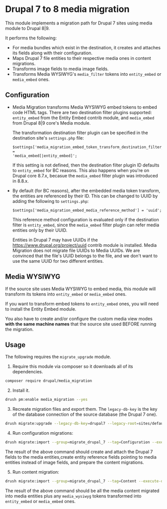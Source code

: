 # Drupal 7 to 8 media migration

This module implements a migration path for Drupal 7 sites using media module to
Drupal 8|9.

It performs the following:

* For media bundles which exist in the destination, it creates and attaches its
  fields along with their configuration.
* Maps Drupal 7 file entities to their respective media ones in content
  migrations.
* Transforms image fields to media image fields.
* Transforms Media WYSIWYG's `media_filter` tokens into `entity_embed` or
  `media_embed` ones.

## Configuration

* Media Migration transforms Media WYSIWYG embed tokens to embed code HTML tags.
  There are two destination filter plugins supported: `entity_embed` from the
  Entity Embed contrib module, and `media_embed` from Drupal 8|9 core's Media
  module.

  The transformation destination filter plugin can be specified in the
  destination site's `settings.php` file:

  ```
  $settings['media_migration_embed_token_transform_destination_filter_plugin'] =
  'media_embed[|entity_embed]';
  ```

  If this setting is not defined, then the destination filter plugin ID defaults
  to `entity_embed` for BC reasons. This also happens when you're on Drupal core
  8.7.x, becasue the `media_embed` filter plugin was introduced in 8.8.x.

* By default (for BC reasons), after the embedded media token transform, the
  entities are referenced by their ID. This can be changed to UUID by adding the
  following to `settings.php`:

  ```
  $settings['media_migration_embed_media_reference_method'] = 'uuid';
  ```

  This reference method configuration is evaluated only if the destination
  filter is `entity_embed`, since the `media_embed` filter plugin can refer
  media entities only by their UUID.

  Entities in Drupal 7 may have UUIDs if the https://www.drupal.org/project/uuid
  contrib module is installed. Media Migration does not migrate file UUIDs to
  Media UUIDs. We are convinced that the file's UUID belongs to the file, and we
  don't want to use the same UUID for two different entities.

## Media WYSIWYG

If the source site uses Media WYSIWYG to embed media, this module will transform
its tokens into `entity_embed` or `media_embed` ones.

If you want to transform embed tokens to `entity_embed` ones, you will need to
install the Entity Embed module.

You also have to create and/or configure the custom media view modes __with the
same machine names__ that the source site used BEFORE running the migration.

## Usage

The following requires the `migrate_upgrade` module.

1. Require this module via composer so it downloads all of its dependencies.

```bash
composer require drupal/media_migration
```

2. Install it.

```bash
drush pm:enable media_migration --yes
```

3. Recreate migration files and export them. The `legacy-db-key` is the key
of the database connection of the source database (the Drupal 7 one).

```bash
drush migrate:upgrade --legacy-db-key=drupal7 --legacy-root=sites/default/files --configure-only
```

4. Run configuration migrations:

```bash
drush migrate:import --group=migrate_drupal_7 --tag=Configuration --execute-dependencies
```

The result of the above command should create and attach the Drupal 7 fields to
the media entities,create entity reference fields pointing to media entities
instead of image fields, and prepare the content migrations.

5. Run content migration:

```bash
drush migrate:import --group=migrate_drupal_7 --tag=Content --execute-dependencies
```

The result of the above command should be all the media content migrated into
media entities plus any `media_wysiwyg` tokens transformed into `entity_embed`
or `media_embed` ones.
